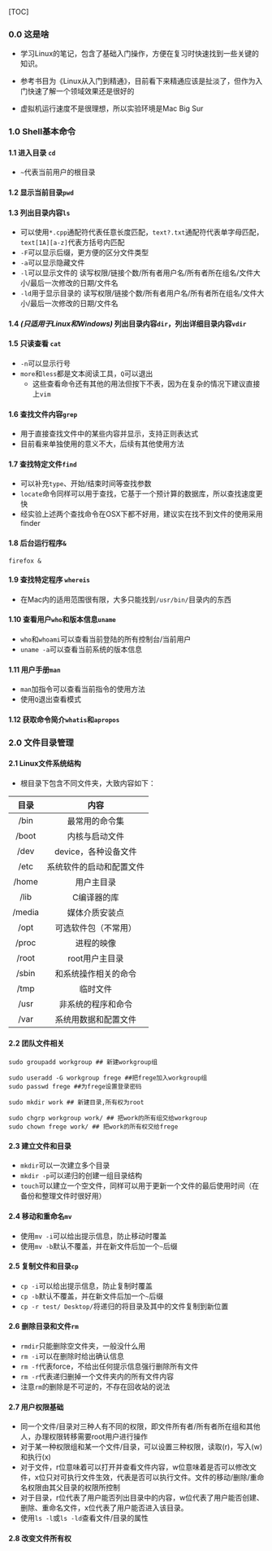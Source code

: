 [TOC]

### 0.0 这是啥

* 学习Linux的笔记，包含了基础入门操作，方便在复习时快速找到一些关键的知识。
* 参考书目为《Linux从入门到精通》，目前看下来精通应该是扯淡了，但作为入门快速了解一个领域效果还是很好的

* 虚拟机运行速度不是很理想，所以实验环境是Mac Big Sur



### 1.0 Shell基本命令

#### 1.1 进入目录 ```cd```

* ```~```代表当前用户的根目录

#### 1.2 显示当前目录```pwd```

#### 1.3 列出目录内容```ls```

* 可以使用```*.cpp```通配符代表任意长度匹配，```text?.txt```通配符代表单字母匹配，```text[1A][a-z]```代表方括号内匹配
* ```-F```可以显示后缀，更方便的区分文件类型
* ```-a```可以显示隐藏文件
* ```-l```可以显示文件的 读写权限/链接个数/所有者用户名/所有者所在组名/文件大小/最后一次修改的日期/文件名
* ```-ld```用于显示目录的 读写权限/链接个数/所有者用户名/所有者所在组名/文件大小/最后一次修改的日期/文件名

#### 1.4 *(只适用于Linux和Windows)* 列出目录内容```dir```，列出详细目录内容```vdir```

#### 1.5 只读查看 ```cat```

* ```-n```可以显示行号
* ```more```和```less```都是文本阅读工具，```Q```可以退出
  * 这些查看命令还有其他的用法但按下不表，因为在复杂的情况下建议直接上```vim```

#### 1.6 查找文件内容```grep```

* 用于直接查找文件中的某些内容并显示，支持正则表达式
* 目前看来单独使用的意义不大，后续有其他使用方法

#### 1.7 查找特定文件```find```

* 可以补充```type```、开始/结束时间等查找参数
* ```locate```命令同样可以用于查找，它基于一个预计算的数据库，所以查找速度更快
* 经实验上述两个查找命令在OSX下都不好用，建议实在找不到文件的使用采用finder

#### 1.8 后台运行程序```&```

```shell
firefox &
```

#### 1.9 查找特定程序 ```whereis```

* 在Mac内的适用范围很有限，大多只能找到```/usr/bin/```目录内的东西

#### 1.10 查看用户```who```和版本信息```uname```

* ```who```和```whoami```可以查看当前登陆的所有控制台/当前用户
* ```uname -a```可以查看当前系统的版本信息

#### 1.11 用户手册```man```

* ```man```加指令可以查看当前指令的使用方法
* 使用```Q```退出查看模式

#### 1.12 获取命令简介```whatis```和```apropos```



### 2.0 文件目录管理

#### 2.1 Linux文件系统结构

* 根目录下包含不同文件夹，大致内容如下：

|  目录  |           内容           |
| :----: | :----------------------: |
|  /bin  |      最常用的命令集      |
| /boot  |      内核与启动文件      |
|  /dev  |   device，各种设备文件   |
|  /etc  | 系统软件的启动和配置文件 |
| /home  |        用户主目录        |
|  /lib  |       C编译器的库        |
| /media |      媒体介质安装点      |
|  /opt  |   可选软件包（不常用）   |
| /proc  |        进程的映像        |
| /root  |      root用户主目录      |
| /sbin  |   和系统操作相关的命令   |
|  /tmp  |         临时文件         |
|  /usr  |    非系统的程序和命令    |
|  /var  |   系统用数据和配置文件   |

#### 2.2 团队文件相关

```shell
sudo groupadd workgroup ## 新建workgroup组

sudo useradd -G workgroup frege ##把frege加入workgroup组
sudo passwd frege ##为frege设置登录密码
```

```shell
sudo mkdir work ## 新建目录,所有权为root

sudo chgrp workgroup work/ ## 把work的所有组交给workgroup
sudo chown frege work/ ## 把work的所有权交给frege
```

#### 2.3 建立文件和目录

* ```mkdir```可以一次建立多个目录
* ```mkdir -p```可以递归的创建一组目录结构
* ```touch```可以建立一个空文件，同样可以用于更新一个文件的最后使用时间（在备份和整理文件时很好用）

#### 2.4 移动和重命名```mv```

* 使用```mv -i```可以给出提示信息，防止移动时覆盖
* 使用```mv -b```默认不覆盖，并在新文件后加一个```~```后缀

#### 2.5 复制文件和目录```cp```

* ```cp -i```可以给出提示信息，防止复制时覆盖
* ```cp -b```默认不覆盖，并在新文件后加一个```~```后缀
* ```cp -r test/ Desktop/```将递归的将目录及其中的文件复制到新位置

#### 2.6 删除目录和文件```rm```

* ```rmdir```只能删除空文件夹，一般没什么用
* ```rm -i```可以在删除时给出确认信息
* ```rm -f```代表force，不给出任何提示信息强行删除所有文件
* ```rm -r```代表递归删掉一个文件夹内的所有文件内容
* 注意```rm```的删除是不可逆的，不存在回收站的说法

#### 2.7 用户权限基础

* 同一个文件/目录对三种人有不同的权限，即文件所有者/所有者所在组和其他人，办理权限转移需要root用户进行操作
* 对于某一种权限组和某一个文件/目录，可以设置三种权限，读取(r)，写入(w)和执行(x)
* 对于文件，r位意味着可以打开并查看文件内容，w位意味着是否可以修改文件，x位只对可执行文件生效，代表是否可以执行文件。文件的移动/删除/重命名权限由其父目录的权限所控制
* 对于目录，r位代表了用户能否列出目录中的内容，w位代表了用户能否创建、删除、重命名文件，x位代表了用户能否进入该目录。
* 使用```ls -l```或```ls -ld```查看文件/目录的属性

#### 2.8 改变文件所有权





